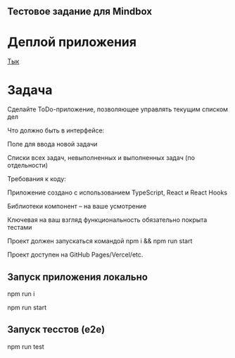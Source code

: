 ## Тестовое задание для Mindbox

# Деплой приложения
[Тык](https://drainkid.github.io/mindbox_test/)

# Задача 
Сделайте ToDo-приложение, позволяющее управлять текущим списком дел

Что должно быть в интерфейсе:

Поле для ввода новой задачи

Списки всех задач, невыполненных и выполненных задач (по отдельности)

Требования к коду:

Приложение создано с использованием TypeScript, React и React Hooks

Библиотеки компонент – на ваше усмотрение

Ключевая на ваш взгляд функциональность обязательно покрыта тестами

Проект должен запускаться командой npm i && npm run start

Проект доступен на GitHub Pages/Vercel/etc.


## Запуск приложения локально

npm run i

npm run start

## Запуск тесстов (e2e)

npm run test
